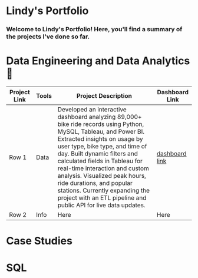 # Lindy's Portfolio 

### Welcome to Lindy's Portfolio! Here, you'll find a summary of the projects I've done so far.


# Data Engineering and Data Analytics 🚀 

| Project Link | Tools | Project Description | Dashboard Link |
|----------|----------|----------|----------|
| Row 1    | Data     | Developed an interactive dashboard analyzing 89,000+ bike ride records using Python, MySQL, Tableau, and Power BI. Extracted insights on usage by user type, bike type, and time of day. Built dynamic filters and calculated fields in Tableau for real-time interaction and custom analysis. Visualized peak hours, ride durations, and popular stations. Currently expanding the project with an ETL pipeline and public API for live data updates.  | [dashboard link](https://public.tableau.com/views/BikeshareVisualizationDashboard/Dashboard1?:language=en-US&:sid=&:redirect=auth&:display_count=n&:origin=viz_share_link)    |
| Row 2    | Info     | Here     | Here     |



# Case Studies


# SQL


